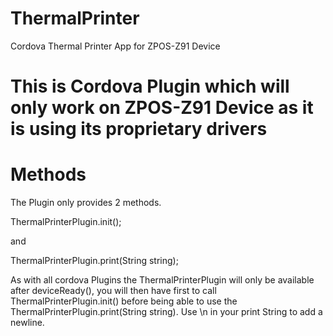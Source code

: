 # ThermalPrinter
Cordova Thermal Printer App for ZPOS-Z91 Device 


# This is Cordova Plugin which will only work on ZPOS-Z91 Device as it is using its proprietary drivers


# Methods 
The Plugin only provides 2 methods. 
   
   ThermalPrinterPlugin.init(); 
   
and 

   ThermalPrinterPlugin.print(String string); 
  
  
As with all cordova Plugins the ThermalPrinterPlugin will only be available after deviceReady(), you will then have first to call ThermalPrinterPlugin.init()
before being able to use the ThermalPrinterPlugin.print(String string). Use \n in your print String to add a newline. 

